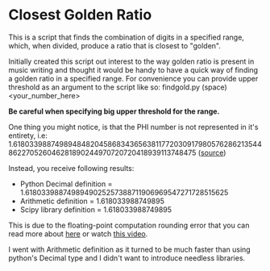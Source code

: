 # Closest Golden Ratio

This is a script that finds the combination of digits in a specified range, which, when divided, produce a ratio that is closest to "golden".

Initially created this script out interest to the way golden ratio is present in music writing and thought it would be handy to have a quick way of finding a golden ratio in a specified range.
For convenience you can provide upper threshold as an argument to the script like so: 
findgold.py (space) \<your_number_here>

**Be careful when specifying big upper threshold for the range.** 

One thing you might notice, is that the PHI number is not represented in it's entirety, i.e:
1.61803398874989484820458683436563811772030917980576286213544862270526046281890244970720720418939113748475 ([source](https://oeis.org/A001622/constant))

Instead, you receive following results:
- Python Decimal definition = 1.6180339887498949025257388711906969547271728515625
- Arithmetic definition = 1.618033988749895
- Scipy library definition = 1.618033988749895

This is due to the floating-point computation rounding error that you can read more about [here](https://docs.oracle.com/cd/E19957-01/806-3568/ncg_goldberg.html#:~:text=of%20the%20theorem.-,Rounding%20Error,-Squeezing%20infinitely%20many) or watch [this video](https://www.youtube.com/watch?v=PZRI1IfStY0).

I went with Arithmetic definition as it turned to be much faster than using python's Decimal type and I didn't want to introduce needless libraries.
